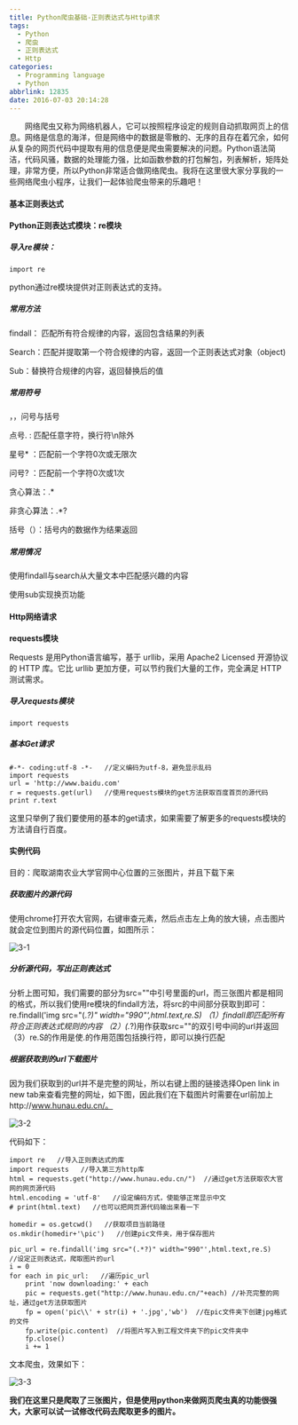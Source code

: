 ```yaml
---
title: Python爬虫基础-正则表达式与Http请求
tags:
  - Python
  - 爬虫
  - 正则表达式
  - Http
categories:
  - Programming language
  - Python
abbrlink: 12835
date: 2016-07-03 20:14:28
---
```


　　网络爬虫又称为网络机器人，它可以按照程序设定的规则自动抓取网页上的信息。网络是信息的海洋，但是网络中的数据是零散的、无序的且存在着冗余，如何从复杂的网页代码中提取有用的信息便是爬虫需要解决的问题。Python语法简洁，代码风骚，数据的处理能力强，比如函数参数的打包解包，列表解析，矩阵处理，非常方便，所以Python非常适合做网络爬虫。我将在这里很大家分享我的一些网络爬虫小程序，让我们一起体验爬虫带来的乐趣吧！

<!--more-->

#### 基本正则表达式

**Python正则表达式模块：re模块**

##### 导入re模块：

```
import re
```

python通过re模块提供对正则表达式的支持。

##### 常用方法

findall： 匹配所有符合规律的内容，返回包含结果的列表

Search：匹配并提取第一个符合规律的内容，返回一个正则表达式对象（object)

Sub：替换符合规律的内容，返回替换后的值

##### 常用符号

，，问号与括号

点号.  :  匹配任意字符，换行符\n除外

星号* ：匹配前一个字符0次或无限次

问号? ：匹配前一个字符0次或1次

贪心算法：.*

非贪心算法：.*?

括号（）：括号内的数据作为结果返回

##### 常用情况

使用findall与search从大量文本中匹配感兴趣的内容

使用sub实现换页功能


#### Http网络请求

**requests模块**

Requests 是用Python语言编写，基于 urllib，采用 Apache2 Licensed 开源协议的 HTTP 库。它比 urllib 更加方便，可以节约我们大量的工作，完全满足 HTTP 测试需求。

##### 导入requests模块

```
import requests
```

##### 基本Get请求

```
#-*- coding:utf-8 -*-   //定义编码为utf-8，避免显示乱码
import requests
url = 'http://www.baidu.com'   
r = requests.get(url)   //使用requests模块的get方法获取百度首页的源代码
print r.text
```

这里只举例了我们要使用的基本的get请求，如果需要了解更多的requests模块的方法请自行百度。

#### 实例代码

目的：爬取湖南农业大学官网中心位置的三张图片，并且下载下来

##### 获取图片的源代码

使用chrome打开农大官网，右键审查元素，然后点击左上角的放大镜，点击图片就会定位到图片的源代码位置，如图所示：

![3-1](http://ohe7ixo05.bkt.clouddn.com/2016/7/3-1.jpg)

##### 分析源代码，写出正则表达式

分析上图可知，我们需要的部分为src=""中引号里面的url，而三张图片都是相同的格式，所以我们使用re模块的findall方法，将src的中间部分获取到即可：
re.findall('img src="(.*?)" width="990"',html.text,re.S)
（1）findall即匹配所有符合正则表达式规则的内容
（2）(.*?)用作获取src=""的双引号中间的url并返回
（3）re.S的作用是使.的作用范围包括换行符，即可以换行匹配

##### 根据获取到的url下载图片

因为我们获取到的url并不是完整的网址，所以右键上图的链接选择Open link in new tab来查看完整的网址，如下图，因此我们在下载图片时需要在url前加上http://www.hunau.edu.cn/。

![3-2](http://ohe7ixo05.bkt.clouddn.com/2016/7/3-2.jpg)

代码如下：
```
import re   //导入正则表达式的库
import requests   //导入第三方http库
html = requests.get("http://www.hunau.edu.cn/")  //通过get方法获取农大官网的网页源代码
html.encoding = 'utf-8'   //设定编码方式，使能够正常显示中文
# print(html.text)   //也可以把网页源代码输出来看一下

homedir = os.getcwd()   //获取项目当前路径
os.mkdir(homedir+'\pic')   //创建pic文件夹，用于保存图片

pic_url = re.findall('img src="(.*?)" width="990"',html.text,re.S)   //设定正则表达式，爬取图片的url
i = 0
for each in pic_url:   //遍历pic_url
    print 'now downloading:' + each
    pic = requests.get("http://www.hunau.edu.cn/"+each) //补充完整的网址，通过get方法获取图片 
    fp = open('pic\\' + str(i) + '.jpg','wb')  //在pic文件夹下创建jpg格式的文件
    fp.write(pic.content)  //将图片写入到工程文件夹下的pic文件夹中
    fp.close()   
    i += 1
```

文本爬虫，效果如下：

![3-3](http://ohe7ixo05.bkt.clouddn.com/2016/7/3-3.jpg)

**我们在这里只是爬取了三张图片，但是使用python来做网页爬虫真的功能很强大，大家可以试一试修改代码去爬取更多的图片。**